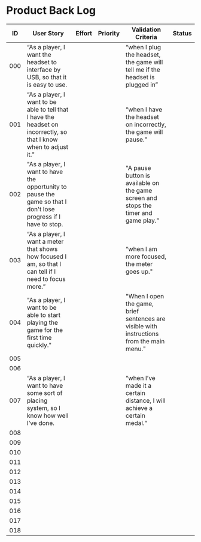 # Product Back Log 

|ID  | User Story | Effort | Priority | Validation Criteria | Status |
|----|------------|--------|----------|---------------------|--------|
|000 |  “As a player, I want the headset to interface by USB, so that it is easy to use. |        |          |“when I plug the headset, the game will tell me if the headset is plugged in”|        |
|001 | “As a player, I want to be able to tell that I have the headset on incorrectly, so that I know when to adjust it."|        |          | “when I have the headset on incorrectly, the game will pause." |        |
|002 | "As a player, I want to have the opportunity to pause the game so that I don't lose progress if I have to stop. |        |          | "A pause button is available on the game screen and stops the timer and game play." |        |
|003 | “As a player, I want a meter that shows how focused I am, so that I can tell if I need to focus more.” |        |          | “when I am more focused, the meter goes up." |        |
|004 | "As a player, I want to be able to start playing the game for the first time quickly."  |        |          | "When I open the game, brief sentences are visible with instructions from the main menu." |        |
|005 |            |        |          |                     |        |
|006 |            |        |          |                     |        |
|007 |“As a player, I want to have some sort of placing system, so I know how well I’ve done.|        |          | “when I’ve made it a certain distance, I will achieve a certain medal." |        |
|008 |            |        |          |                     |        |
|009 |            |        |          |                     |        |
|010 |            |        |          |                     |        |
|011 |            |        |          |                     |        |
|012 |            |        |          |                     |        |
|013 |            |        |          |                     |        |
|014 |            |        |          |                     |        |
|015 |            |        |          |                     |        |
|016 |            |        |          |                     |        |
|017 |            |        |          |                     |        |
|018 |            |        |          |                     |        |


